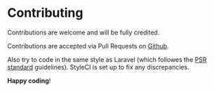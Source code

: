 # Contributing

Contributions are welcome and will be fully credited.

Contributions are accepted via Pull Requests on [Github](https://github.com/getsupercode/localizater).

Also try to code in the same style as Laravel (which followes the [PSR standard](http://www.php-fig.org/) guidelines). StyleCI is set up to fix any discrepancies.

**Happy coding**!
